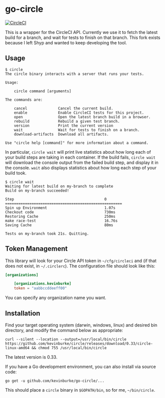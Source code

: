 # go-circle

[![CircleCI](https://circleci.com/gh/kevinburke/go-circle.svg?style=svg)](https://circleci.com/gh/kevinburke/go-circle)

This is a wrapper for the CircleCI API. Currently we use it to fetch the latest
build for a branch, and wait for tests to finish on that branch. This fork
exists because I left Shyp and wanted to keep developing the tool.

## Usage

```
$ circle
The circle binary interacts with a server that runs your tests.

Usage:

	circle command [arguments]

The commands are:

	cancel              Cancel the current build.
	enable              Enable CircleCI tests for this project.
	open                Open the latest branch build in a browser.
	rebuild             Rebuild a given test branch.
	version             Print the current version
	wait                Wait for tests to finish on a branch.
	download-artifacts  Download all artifacts.

Use "circle help [command]" for more information about a command.
```

In particular, `circle wait` will print live statistics about how long each of
your build steps are taking in each container. If the build fails, `circle wait`
will download the console output from the failed build step, and display it in
the console. `wait` also displays statistics about how long each step of your
build took.

```
$ circle wait
Waiting for latest build on my-branch to complete
Build on my-branch succeeded!

Step                                         0
=====================================================
Spin up Environment                          1.07s
Checkout code                                730ms
Restoring Cache                              250ms
make race-test                               16.76s
Saving Cache                                 80ms

Tests on my-branch took 21s. Quitting.
```

## Token Management

This library will look for your Circle API token in `~/cfg/circleci` and (if
that does not exist, in `~/.circlerc`). The configuration file should look like
this:

```toml
[organizations]

    [organizations.kevinburke]
    token = "aabbccddeeff00"
```

You can specify any organization name you want.

## Installation

Find your target operating system (darwin, windows, linux) and desired bin
directory, and modify the command below as appropriate:

    curl --silent --location --output=/usr/local/bin/circle https://github.com/kevinburke/circle/releases/download/0.33/circle-linux-amd64 && chmod 755 /usr/local/bin/circle

The latest version is 0.33.

If you have a Go development environment, you can also install via source code:

```
go get -u github.com/kevinburke/go-circle/...
```

This should place a `circle` binary in `$GOPATH/bin`, so for me,
`~/bin/circle`.
